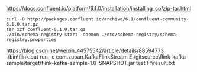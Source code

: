 https://docs.confluent.io/platform/6.1.0/installation/installing_cp/zip-tar.html
```
curl -O http://packages.confluent.io/archive/6.1/confluent-community-6.1.0.tar.gz
tar xzf confluent-6.1.0.tar.gz
./bin/schema-registry-start -daemon ./etc/schema-registry/schema-registry.properties 
```
https://blog.csdn.net/weixin_44575542/article/details/88594773
./bin\flink.bat run -c com.zuoan.KafkaFlinkStream E:\gitsource\flink-kafka-sample\target\flink-kafka-sample-1.0-SNAPSHOT.jar test F:\result.txt
